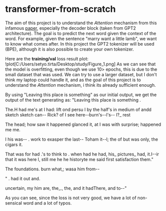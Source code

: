# transformer-from-scratch
The aim of this project is to understand the *Attention* mechanism from this infamous [paper](https://arxiv.org/abs/1706.03762), especially the decoder block (taken from GPT2 architecture). The goal is to predict the next word given the context of the word. For example, given the sentence "marry want a little lamb", we want to know what comes after. In this project the GPT2 tokenizer will be used (BPE), although it is also possible to create your own tokenizer.

Here are the **training/val** loss result plot:
!plot[C:/Users/setyo.tirta/Desktop/study/Figure_1.png]
As we can see that the model is overfitting, even though we use 10> epochs, this is due to the small dataset that was used. We can try to use a larger dataset, but I don't think my laptop could handle it, and as the goal of this project is to understand the *Attention* mechanism, i think its already sufficient enough.

By using "Leaving this place is something" as our initial output, we get the output of the text generating as:
"Leaving this place is something .

 The.H had me's at I had: lift ond persu I by the half's in medium of andd sketch sketch can-- Rick? of I see here--burn's--I's--
I?_ rest


 The head; how saw it happened glanced it, at I was with surprise; happened me me.


I his was-- . work to exasper the last-- Toham it--I; the of but was only, the cigars it.

 That was for had .'s to think to . when had he had, his_ pictures_ had, it.I--ir that it was here I, still me he he historyte me said first satisfaction them."      

 The foundations.
burn what,; wasa him from--

" . had it out and.

 uncertain, my him are, the_., the, and it hadThere, and to--"

 As you can see, since the loss is not very good, we have a lot of non-sensical word and a lot of typos.
